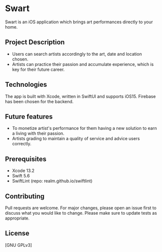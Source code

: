 # Swart

Swart is an iOS application which brings art performances directly to your home.

## Project Description

- Users can search artists accordingly to the art, date and location chosen.
- Artists can practice their passion and accumulate experience, which is key for their future career.

## Technologies

The app is built with Xcode, written in SwiftUI and supports iOS15.
Firebase has been chosen for the backend.

## Future features

- To monetize artist's performance for them having a new solution to earn a living with their passion.
- Artists grading to maintain a quality of service and advice users correctly.

## Prerequisites

- Xcode 13.2
- Swift 5.6
- SwiftLint (repo: realm.github.io/swiftlint)

## Contributing

Pull requests are welcome. For major changes, please open an issue first to discuss what you would like to change.
Please make sure to update tests as appropriate.

## License

[GNU GPLv3]
